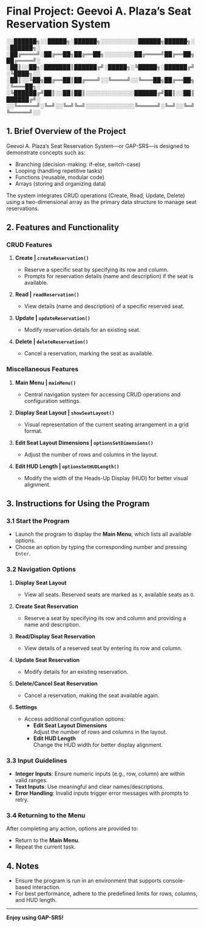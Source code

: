 # Final Project: Geevoi A. Plaza’s Seat Reservation System

░░██████╗░░█████╗░██████╗░░░░░░░░░░██████╗██████╗░░██████╗░
░██╔════╝░██╔══██╗██╔══██╗░░░░░░░░██╔════╝██╔══██╗██╔════╝░
░██║░░██╗░███████║██████╔╝░█████╗░╚█████╗░██████╔╝░╚████╗░░
░██║░░╚██╗██╔══██║██╔═══╝░░╚════╝░░╚═══██╗██╔══██╗░╚═══██╗░
░╚██████╔╝██║░░██║██║░░░░░░░░░░░░░██████╔╝██║░░██║██████╔╝░
░░╚═════╝░╚═╝░░╚═╝╚═╝░░░░░░░░░░░░░╚═════╝░╚═╝░░╚═╝╚═════╝░░

## 1. Brief Overview of the Project

Geevoi A. Plaza’s Seat Reservation System—or GAP-SRS—is designed to demonstrate concepts such as:

-   Branching (decision-making: if-else, switch-case)
-   Looping (handling repetitive tasks)
-   Functions (reusable, modular code)
-   Arrays (storing and organizing data)

The system integrates CRUD operations (Create, Read, Update, Delete) using a two-dimensional array as the primary data structure to manage seat reservations.

## 2. Features and Functionality

### CRUD Features

1. **Create | `createReservation()`**

    - Reserve a specific seat by specifying its row and column.
    - Prompts for reservation details (name and description) if the seat is available.

2. **Read | `readReservation()`**

    - View details (name and description) of a specific reserved seat.

3. **Update | `updateReservation()`**

    - Modify reservation details for an existing seat.

4. **Delete | `deleteReservation()`**
    - Cancel a reservation, marking the seat as available.

### Miscellaneous Features

1. **Main Menu | `mainMenu()`**

    - Central navigation system for accessing CRUD operations and configuration settings.

2. **Display Seat Layout | `showSeatLayout()`**

    - Visual representation of the current seating arrangement in a grid format.

3. **Edit Seat Layout Dimensions | `optionsSetDimensions()`**

    - Adjust the number of rows and columns in the layout.

4. **Edit HUD Length | `optionsSetHUDLength()`**
    - Modify the width of the Heads-Up Display (HUD) for better visual alignment.

## 3. Instructions for Using the Program

### 3.1 Start the Program

-   Launch the program to display the **Main Menu**, which lists all available options.
-   Choose an option by typing the corresponding number and pressing `Enter`.

### 3.2 Navigation Options

1. **Display Seat Layout**

    - View all seats. Reserved seats are marked as `X`, available seats as `O`.

2. **Create Seat Reservation**

    - Reserve a seat by specifying its row and column and providing a name and description.

3. **Read/Display Seat Reservation**

    - View details of a reserved seat by entering its row and column.

4. **Update Seat Reservation**

    - Modify details for an existing reservation.

5. **Delete/Cancel Seat Reservation**

    - Cancel a reservation, making the seat available again.

6. **Settings**
    - Access additional configuration options:
        - **Edit Seat Layout Dimensions**  
          Adjust the number of rows and columns in the layout.
        - **Edit HUD Length**  
          Change the HUD width for better display alignment.

### 3.3 Input Guidelines

-   **Integer Inputs**: Ensure numeric inputs (e.g., row, column) are within valid ranges.
-   **Text Inputs**: Use meaningful and clear names/descriptions.
-   **Error Handling**: Invalid inputs trigger error messages with prompts to retry.

### 3.4 Returning to the Menu

After completing any action, options are provided to:

-   Return to the **Main Menu**.
-   Repeat the current task.

## 4. Notes

-   Ensure the program is run in an environment that supports console-based interaction.
-   For best performance, adhere to the predefined limits for rows, columns, and HUD length.

---

**Enjoy using GAP-SRS!**
